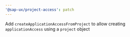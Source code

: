 ```yaml
---
'@sap-ux/project-access': patch
---
```


Add `createApplicationAccessFromProject` to allow creating `applicationAccess` using a `project` object

